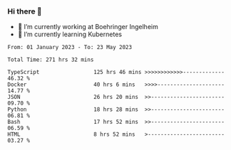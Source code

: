### Hi there 👋
- 🔭 I’m currently working at Boehringer Ingelheim
- 🌱 I’m currently learning Kubernetes

 
<!--START_SECTION:waka-->

```text
From: 01 January 2023 - To: 23 May 2023

Total Time: 271 hrs 32 mins

TypeScript                 125 hrs 46 mins >>>>>>>>>>>>-------------   46.32 %
Docker                     40 hrs 6 mins   >>>>---------------------   14.77 %
JSON                       26 hrs 20 mins  >>-----------------------   09.70 %
Python                     18 hrs 28 mins  >>-----------------------   06.81 %
Bash                       17 hrs 52 mins  >>-----------------------   06.59 %
HTML                       8 hrs 52 mins   >------------------------   03.27 %
```

<!--END_SECTION:waka-->

 
